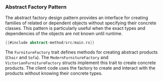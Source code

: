 ### Abstract Factory Pattern

The abstract factory design pattern provides an interface for creating families of related or dependent objects without specifying their concrete classes. This pattern is particularly useful when the exact types and dependencies of the objects are not known until runtime.

```rust
{{#include abstract-method/src/main.rs}}
```

The `FurnitureFactory` trait defines methods for creating abstract products (`Chair` and `Sofa`). The `ModernFurnitureFactory` and `VictorianFurnitureFactory` structs implement this trait to create concrete products. The client code uses the factory to create and interact with the products without knowing their concrete types.